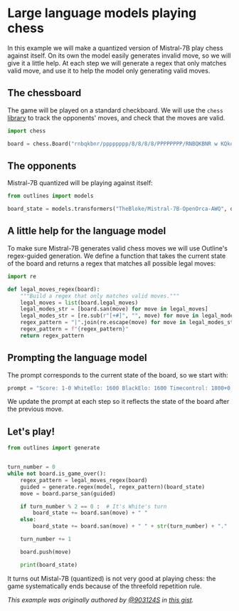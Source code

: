 # Large language models playing chess

In this example we will make a quantized version of Mistral-7B play chess against itself. On its own the model easily generates invalid move, so we will give it a little help. At each step we will generate a regex that only matches valid move, and use it to help the model only generating valid moves.

## The chessboard

The game will be played on a standard checkboard. We will use the `chess` [library](https://github.com/niklasf/python-chess) to track the opponents' moves, and check that the moves are valid.

```python
import chess

board = chess.Board("rnbqkbnr/pppppppp/8/8/8/8/PPPPPPPP/RNBQKBNR w KQkq - 0 1")
```

## The opponents

Mistral-7B quantized will be playing against itself:

```python
from outlines import models

board_state = models.transformers("TheBloke/Mistral-7B-OpenOrca-AWQ", device="cuda")
```

## A little help for the language model

To make sure Mistral-7B generates valid chess moves we will use Outline's regex-guided generation. We define a function that takes the current state of the board and returns a regex that matches all possible legal moves:

```python
import re

def legal_moves_regex(board):
    """Build a regex that only matches valid moves."""
    legal_moves = list(board.legal_moves)
    legal_modes_str = [board.san(move) for move in legal_moves]
    legal_modes_str = [re.sub(r"[+#]", "", move) for move in legal_modes_str]
    regex_pattern = "|".join(re.escape(move) for move in legal_modes_str)
    regex_pattern = f"{regex_pattern}"
    return regex_pattern
```

## Prompting the language model

The prompt corresponds to the current state of the board, so we start with:

```python
prompt = "Score: 1-0 WhiteElo: 1600 BlackElo: 1600 Timecontrol: 1800+0 Moves: 1."
```

We update the prompt at each step so it reflects the state of the board after the previous move.

## Let's play!


```python
from outlines import generate


turn_number = 0
while not board.is_game_over():
    regex_pattern = legal_moves_regex(board)
    guided = generate.regex(model, regex_pattern)(board_state)
    move = board.parse_san(guided)

    if turn_number % 2 == 0 :  # It's White's turn
        board_state += board.san(move) + " "
    else:
        board_state += board.san(move) + " " + str(turn_number) + "."

    turn_number += 1

    board.push(move)

    print(board_state)
```

It turns out Mistal-7B (quantized) is not very good at playing chess: the game systematically ends because of the threefold repetition rule.


*This example was originally authored by [@903124S](@903124S) in [this gist](https://gist.github.com/903124/cfbefa24da95e2316e0d5e8ef8ed360d).*
